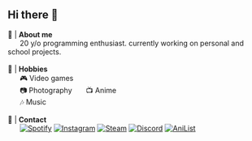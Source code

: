 ## **Hi there** 👋

🤔 | **About me**<br>
&nbsp;&nbsp;&nbsp;&nbsp;&nbsp;&nbsp;20 y/o programming enthusiast. currently working on personal and school projects.
<br><br>
🌟 | **Hobbies**<br>
&nbsp;&nbsp;&nbsp;&nbsp;&nbsp;&nbsp;🎮 Video games<br>
&nbsp;&nbsp;&nbsp;&nbsp;&nbsp;&nbsp;📷 Photography
&nbsp;&nbsp;&nbsp;&nbsp;&nbsp;&nbsp;📺 Anime<br>
&nbsp;&nbsp;&nbsp;&nbsp;&nbsp;&nbsp;🎶 Music
<br><br>
🔗 | **Contact**<br>
&nbsp;&nbsp;&nbsp;&nbsp;&nbsp;&nbsp;[![Spotify](https://img.shields.io/badge/Spotify-1ED760?style=flat-square&logo=spotify&logoColor=white)](https://open.spotify.com/user/31zm6birjhnkvxl4nr7bzv5e3clm?si=6ee8374f65d8447a) [![Instagram](https://img.shields.io/badge/Instagram-E4405F?style=flat-square&logo=instagram&logoColor=white)](https://www.instagram.com/probablymattq/) [![Steam](https://img.shields.io/badge/Steam-000000?style=flat-square&logo=steam&logoColor=white)](https://steamcommunity.com/id/probablymattq) [![Discord](https://img.shields.io/badge/Discord-7289DA?style=flat-square&logo=discord&logoColor=white)](https://discord.com/users/390155343373533195) [![AniList](https://img.shields.io/badge/AniList-03A9F4?style=flat-square&logo=anilist&logoColor=white)](https://anilist.co/user/mattq/)<br>
